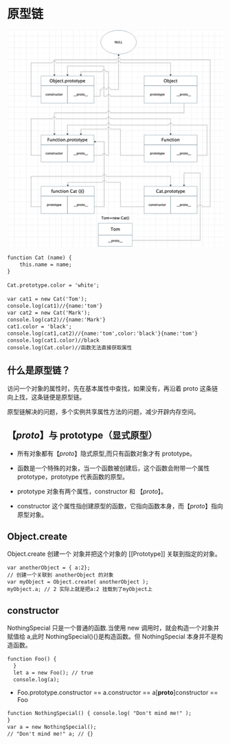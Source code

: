 # 原型链

![WX20201118-201742@2x.png](../../images/WX20201118-201742@2x.png)

```
function Cat (name) {
    this.name = name;
}

Cat.prototype.color = 'white';

var cat1 = new Cat('Tom');
console.log(cat1)//{name:'tom'}
var cat2 = new Cat('Mark');
console.log(cat2)//{name:'Mark'}
cat1.color = 'black';
console.log(cat1,cat2)//{name:'tom',color:'black'}{name:'tom'}
console.log(cat1.color)//black
console.log(Cat.color)//函数无法直接获取属性
```

## 什么是原型链？

访问一个对象的属性时，先在基本属性中查找，如果没有，再沿着 proto 这条链向上找，这条链便是原型链。

原型链解决的问题，多个实例共享属性方法的问题，减少开辟内存空间。

## 【_proto_】与 prototype（显式原型）

- 所有对象都有【_proto_】隐式原型,而只有函数对象才有 prototype。
- 函数是一个特殊的对象，当一个函数被创建后，这个函数会附带一个属性 prototype，prototype 代表函数的原型。

- prototype 对象有两个属性，constructor 和 【_proto_】。
- constructor 这个属性指创建原型的函数，它指向函数本身，而【_proto_】指向原型对象。

## Object.create

Object.create 创建一个 对象并把这个对象的 [[Prototype]] 关联到指定的对象。

```$xslt
var anotherObject = { a:2};
// 创建一个关联到 anotherObject 的对象
var myObject = Object.create( anotherObject );
myObject.a; // 2 实际上就是把a:2 挂载到了myObject上
```

## constructor

NothingSpecial 只是一个普通的函数.当使用 new 调用时，就会构造一个对象并赋值给 a,此时 NothingSpecial(){}是构造函数。但 NothingSpecial 本身并不是构造函数。

```$xslt
function Foo() {
  }
  let a = new Foo(); // true
  console.log(a);
```

- Foo.prototype.constructor == a.constructor == a[__proto__]constructor == Foo

```$xslt
function NothingSpecial() { console.log( "Don't mind me!" );
}
var a = new NothingSpecial();
// "Don't mind me!" a; // {}

```
